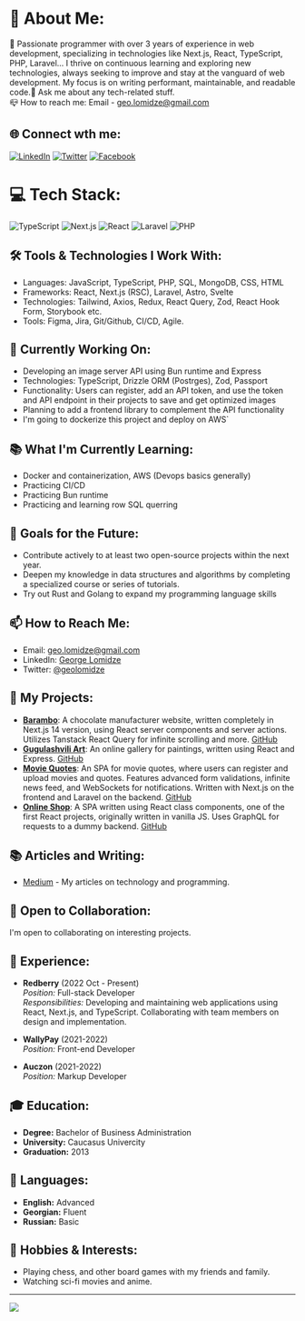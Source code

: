 # 💫 About Me:
🚀 Passionate programmer with over 3 years of experience in web development, specializing in technologies like Next.js, React, TypeScript, PHP, Laravel... I thrive on continuous learning and exploring new technologies, always seeking to improve and stay at the vanguard of web development. My focus is on writing performant, maintainable, and readable code.💬 Ask me about any tech-related stuff.<br>📪 How to reach me: Email - geo.lomidze@gmail.com

## 🌐 Connect wth me:
[![LinkedIn](https://img.shields.io/badge/LinkedIn-%230077B5.svg?logo=linkedin&logoColor=white)](https://www.linkedin.com/in/geo318) [![Twitter](https://img.shields.io/badge/Twitter-%231DA1F2.svg?logo=Twitter&logoColor=white)](https://twitter.com/geo318) [![Facebook](https://img.shields.io/badge/Facebook-%231877F2.svg?logo=Facebook&logoColor=white)](https://www.facebook.com/geo318)

# 💻 Tech Stack:
![TypeScript](https://img.shields.io/badge/typescript-%23007ACC.svg?style=for-the-badge&logo=typescript&logoColor=white) ![Next.js](https://img.shields.io/badge/next.js-000000?style=for-the-badge&logo=next.js&logoColor=white) ![React](https://img.shields.io/badge/react-%2320232a.svg?style=for-the-badge&logo=react&logoColor=%2361DAFB) ![Laravel](https://img.shields.io/badge/laravel-%23FF2D20.svg?style=for-the-badge&logo=laravel&logoColor=white) ![PHP](https://img.shields.io/badge/php-%23777BB4.svg?style=for-the-badge&logo=php&logoColor=white)

## 🛠️ Tools & Technologies I Work With:
- Languages: JavaScript, TypeScript, PHP, SQL, MongoDB, CSS, HTML
- Frameworks: React, Next.js (RSC), Laravel, Astro, Svelte
- Technologies: Tailwind, Axios, Redux, React Query, Zod, React Hook Form, Storybook etc.
- Tools: Figma, Jira, Git/Github, CI/CD, Agile.

## 🔨 Currently Working On:
- Developing an image server API using Bun runtime and Express
- Technologies: TypeScript, Drizzle ORM (Postrges), Zod, Passport
- Functionality: Users can register, add an API token, and use the token and API endpoint in their projects to save and get optimized images
- Planning to add a frontend library to complement the API functionality
- I'm going to dockerize this project and deploy on AWS`

## 📚 What I'm Currently Learning:
- Docker and containerization, AWS (Devops basics generally)
- Practicing CI/CD
- Practicing Bun runtime
- Practicing and learning row SQL querring

## 🎯 Goals for the Future:
- Contribute actively to at least two open-source projects within the next year.
- Deepen my knowledge in data structures and algorithms by completing a specialized course or series of tutorials.
- Try out Rust and Golang to expand my programming language skills

## 📫 How to Reach Me:
- Email: geo.lomidze@gmail.com
- LinkedIn: [George Lomidze](https://www.linkedin.com/in/geo318)
- Twitter: [@geolomidze](https://twitter.com/geolomidze)

## 🚀 My Projects:
- **[Barambo](https://barambo.ge)**: A chocolate manufacturer website, written completely in Next.js 14 version, using React server components and server actions. Utilizes Tanstack React Query for infinite scrolling and more. [GitHub](https://github.com/geo318/barambo)
- **[Gugulashvili Art](https://zuragugulashvili.com)**: An online gallery for paintings, written using React and Express. [GitHub](https://github.com/geo318/gugulashvili-art)
- **[Movie Quotes](https://movie-quotes.lomize.com)**: An SPA for movie quotes, where users can register and upload movies and quotes. Features advanced form validations, infinite news feed, and WebSockets for notifications. Written with Next.js on the frontend and Laravel on the backend. [GitHub](https://github.com/geo318/movie-quotes)
- **[Online Shop](https://react-shop.lomize.com/categories/all)**: A SPA written using React class components, one of the first React projects, originally written in vanilla JS. Uses GraphQL for requests to a dummy backend. [GitHub](https://github.com/geo318/online-shop)

## 📚 Articles and Writing:
- [Medium](https://medium.com/@geo.lomidze) - My articles on technology and programming.

## 🤝 Open to Collaboration:
I'm open to collaborating on interesting projects.

## 💼 Experience:
- **Redberry** (2022 Oct - Present)<br>
  *Position:* Full-stack Developer<br>
  *Responsibilities:* Developing and maintaining web applications using React, Next.js, and TypeScript. Collaborating with team members on design and implementation.

- **WallyPay** (2021-2022)<br>
  *Position:* Front-end Developer<br>

- **Auczon** (2021-2022)<br>
  *Position:* Markup Developer<br>

## 🎓 Education:
- **Degree:** Bachelor of Business Administration
- **University:** Caucasus Univercity
- **Graduation:** 2013

## 💬 Languages:
- **English:** Advanced
- **Georgian:** Fluent
- **Russian:** Basic

## 🌟 Hobbies & Interests:
- Playing chess, and other board games with my friends and family.
- Watching sci-fi movies and anime.

---

[![](https://visitcount.itsvg.in/api?id=naxucrishvili1993&icon=0&color=0)](https://visitcount.itsvg.in)

<!-- Proudly created with GPRM ( https://gprm.itsvg.in ) -->
